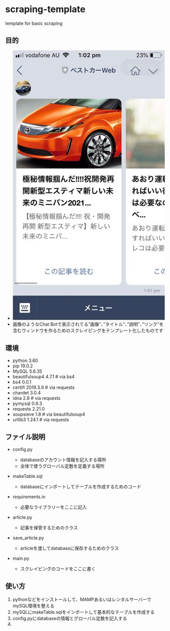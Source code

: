 # scraping-template
template for basic scraping

## 目的
- ![chatbot](https://raw.githubusercontent.com/yoshi61/scraping-template/master/IMG_1428.jpg)
- 画像のようなChat Botで表示されてる”画像”、”タイトル”、”説明”、”リンク”を含むウィンドウを作るためのスクレイピングをテンプレート化したものです

## 環境
- python 3.60
- pip 19.0.2
- MySQL  5.6.35
- beautifulsoup4 4.7.1     # via bs4
- bs4  0.0.1
- certifi  2019.3.9         # via requests
- chardet  3.0.4
- idna  2.8                 # via requests
- pymysql  0.9.3
- requests  2.21.0
- soupsieve  1.8            # via beautifulsoup4
- urllib3  1.24.1           # via requests


## ファイル説明

- config.py
    - databaseのアカウント情報を記入する場所
    - 全体で使うグローバル定数を定義する場所

- makeTable.sql
    - databaseにインポートしてテーブルを作成するためのコード

- requirements.in
    - 必要なライブラリーをここに記入

- article.py
    - 記事を保管するためのクラス

- save_article.py
    - articleを渡してdatabaseに保存するためのクラス

- main.py
    - スクレイピングのコードをここに書く

## 使い方
1. pythonなどをインストールして、MAMPあるいはレンタルサーバーでmySQL環境を整える
2. mySQLにmakeTable.sqlをインポートして基本的なテーブルを作成する
3. config.pyにdatabaseの情報とグローバル定数を記入する
4.
